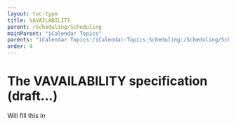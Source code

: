 ```yaml
---
layout: toc-type
title: VAVAILABILITY
parent: /Scheduling/Scheduling
mainParent: "iCalendar Topics"
parents: "iCalendar Topics:/iCalendar-Topics;Scheduling:/Scheduling/Scheduling/"
order: 4
---
```


# The VAVAILABILITY specification (draft...)

Will fill this in
